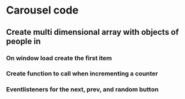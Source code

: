 # Carousel code

## Create multi dimensional array with objects of people in
### On window load create the first item
### Create function to call when incrementing a counter
### Eventlisteners for the next, prev, and random button
